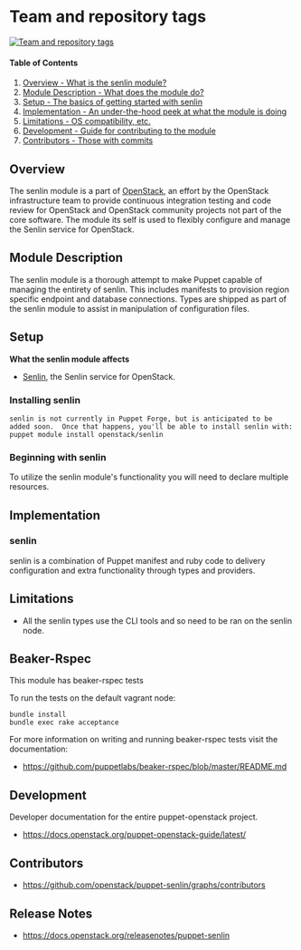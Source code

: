 Team and repository tags
========================

[![Team and repository tags](https://governance.openstack.org/tc/badges/puppet-senlin.svg)](https://governance.openstack.org/tc/reference/tags/index.html)

<!-- Change things from this point on -->

#### Table of Contents

1. [Overview - What is the senlin module?](#overview)
2. [Module Description - What does the module do?](#module-description)
3. [Setup - The basics of getting started with senlin](#setup)
4. [Implementation - An under-the-hood peek at what the module is doing](#implementation)
5. [Limitations - OS compatibility, etc.](#limitations)
6. [Development - Guide for contributing to the module](#development)
7. [Contributors - Those with commits](#contributors)

Overview
--------

The senlin module is a part of [OpenStack](https://www.openstack.org), an effort by the OpenStack infrastructure team to provide continuous integration testing and code review for OpenStack and OpenStack community projects not part of the core software.  The module its self is used to flexibly configure and manage the Senlin service for OpenStack.

Module Description
------------------

The senlin module is a thorough attempt to make Puppet capable of managing the entirety of senlin.  This includes manifests to provision region specific endpoint and database connections.  Types are shipped as part of the senlin module to assist in manipulation of configuration files.

Setup
-----

**What the senlin module affects**

* [Senlin](https://wiki.openstack.org/wiki/Senlin), the Senlin service for OpenStack.

### Installing senlin

    senlin is not currently in Puppet Forge, but is anticipated to be added soon.  Once that happens, you'll be able to install senlin with:
    puppet module install openstack/senlin

### Beginning with senlin

To utilize the senlin module's functionality you will need to declare multiple resources.

Implementation
--------------

### senlin

senlin is a combination of Puppet manifest and ruby code to delivery configuration and extra functionality through types and providers.

Limitations
------------

* All the senlin types use the CLI tools and so need to be ran on the senlin node.

Beaker-Rspec
------------

This module has beaker-rspec tests

To run the tests on the default vagrant node:

```shell
bundle install
bundle exec rake acceptance
```

For more information on writing and running beaker-rspec tests visit the documentation:

* https://github.com/puppetlabs/beaker-rspec/blob/master/README.md

Development
-----------

Developer documentation for the entire puppet-openstack project.

* https://docs.openstack.org/puppet-openstack-guide/latest/

Contributors
------------

* https://github.com/openstack/puppet-senlin/graphs/contributors

Release Notes
-------------

* https://docs.openstack.org/releasenotes/puppet-senlin
